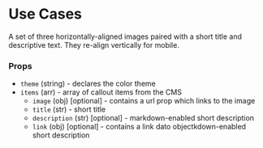 # Use Cases

A set of three horizontally-aligned images paired with a short title and descriptive text. They re-align vertically for mobile.

### Props

- `theme` (string) - declares the color theme
- `items` (arr) - array of callout items from the CMS
  - `image` (obj) [optional] - contains a url prop which links to the image
  - `title` (str) - short title
  - `description` (str) [optional] - markdown-enabled short description
  - `link` (obj) [optional] - contains a link dato objectkdown-enabled short description
